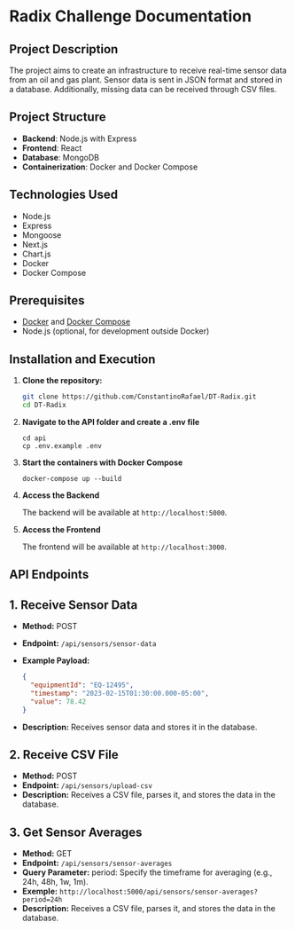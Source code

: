 # Radix Challenge Documentation

## Project Description

The project aims to create an infrastructure to receive real-time sensor data from an oil and gas plant. Sensor data is sent in JSON format and stored in a database. Additionally, missing data can be received through CSV files.

## Project Structure

- **Backend**: Node.js with Express
- **Frontend**: React
- **Database**: MongoDB
- **Containerization**: Docker and Docker Compose

## Technologies Used

- Node.js
- Express
- Mongoose
- Next.js
- Chart.js
- Docker
- Docker Compose

## Prerequisites

- [Docker](https://www.docker.com/get-started) and [Docker Compose](https://docs.docker.com/compose/install/)
- Node.js (optional, for development outside Docker)

## Installation and Execution

1. **Clone the repository:**

   ```bash
   git clone https://github.com/ConstantinoRafael/DT-Radix.git
   cd DT-Radix
   ```

2. **Navigate to the API folder and create a .env file**

   ```
   cd api
   cp .env.example .env

   ```

3. **Start the containers with Docker Compose**

   ```
   docker-compose up --build

   ```

4. **Access the Backend**

   The backend will be available at `http://localhost:5000`.

5. **Access the Frontend**

   The frontend will be available at `http://localhost:3000`.

## API Endpoints

## 1. **Receive Sensor Data**

- **Method:** POST
- **Endpoint:** `/api/sensors/sensor-data`
- **Example Payload:**

  ```json
  {
    "equipmentId": "EQ-12495",
    "timestamp": "2023-02-15T01:30:00.000-05:00",
    "value": 78.42
  }
  ```

- **Description:** Receives sensor data and stores it in the database.

## 2. **Receive CSV File**

- **Method:** POST
- **Endpoint:** `/api/sensors/upload-csv`
- **Description:** Receives a CSV file, parses it, and stores the data in the database.

## 3. **Get Sensor Averages**

- **Method:** GET
- **Endpoint:** `/api/sensors/sensor-averages`
- **Query Parameter:**
  period: Specify the timeframe for averaging (e.g., 24h, 48h, 1w, 1m).
- **Exemple:** `http://localhost:5000/api/sensors/sensor-averages?period=24h`
- **Description:** Receives a CSV file, parses it, and stores the data in the database.

